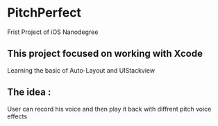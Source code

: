 # PitchPerfect
Frist Project of iOS Nanodegree

## This project focused on working with Xcode
Learning the basic of Auto-Layout and UIStackview

## The idea :
User can record his voice and then play it back with diffrent pitch voice effects
